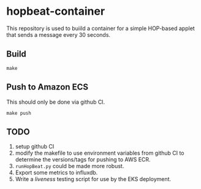 # hopbeat-container

This repository is used to buiild a container for 
a simple HOP-based applet that sends a message every
30 seconds.

## Build

```
make 
```

## Push to Amazon ECS

This should only be done via github CI.

```
make push
```

## TODO

1. setup github CI
2. modify the makefile to use environment variables from github CI to determine the versions/tags for pushing to AWS ECR.
3. ``runHopBeat.py`` could be made more robust.
4. Export some metrics to influxdb.
5. Write a *liveness* testing script for use by the EKS deployment.
